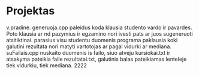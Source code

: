 # Projektas
v.pradinė. generuoja.cpp paleidus koda klausia studento vardo ir pavardes. Poto klausia ar nd pazymius ir egzamino nori ivesti pats ar juos sugeneruoti atsitiktinai. parasius visu studentu duomenis programa paklausia koki galutini rezultata nori matyti vartotojas ar pagal vidurki ar mediana.
suFailais.cpp nuskaito duomenis is failo, siuo atveju kursiokai.txt ir atsakyma pateikia faile rezultatai.txt, galutinis balas pateikiamas lenteleje tiek vidurkiu, tiek mediana.
2222
